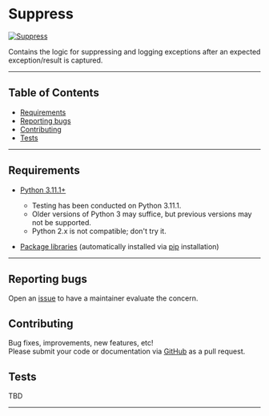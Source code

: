 
# Suppress #

[![Suppress][repo_badge]](#suppress)

Contains the logic for suppressing and logging exceptions after an expected exception/result is captured.

---

## Table of Contents ##

* [Requirements](#requirements)
* [Reporting bugs](#reporting-bugs)
* [Contributing](#contributing)
* [Tests](#tests)

---

## Requirements ##

* [Python 3.11.1+][python_install]
  * Testing has been conducted on Python 3.11.1.
  * Older versions of Python 3 may suffice, but previous versions may not be supported.
  * Python 2.x is not compatible; don't try it.

* [Package libraries](requirements.txt) (automatically installed via [pip][pip_install] installation)

---

## Reporting bugs ##

Open an [issue][repo_issue] to have a maintainer evaluate the concern.

## Contributing ##

Bug fixes, improvements, new features, etc! \
Please submit your code or documentation via [GitHub][repo] as a pull request.

## Tests ##

TBD

---

[repo]: https://github.com/Reyalsorik/python-suppress
[repo_issue]: https://github.com/Reyalsorik/python-suppress/issues

[repo_badge]: https://img.shields.io/badge/Suppress-555555.svg?logo=github

[python_install]: https://www.python.org/downloads/
[pip_install]: https://pip.pypa.io/en/stable/installation/

